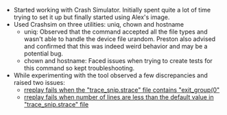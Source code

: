 * Started working with Crash Simulator. Initially spent quite a lot of time trying to set it up but finally started using Alex's image.
* Used Crashsim on three utilities: uniq, chown and hostname
  * uniq: Observed that the command accepted all the file types and wasn't able to handle the device file urandom. Preston also advised and confirmed that this was indeed weird behavior and may be a potential bug.
  * chown and hostname: Faced issues when trying to create tests for this command so kept troubleshooting.
* While experimenting with the tool observed a few discrepancies and raised two issues:
  * [rreplay fails when the "trace_snip.strace" file contains "exit_group(0"](https://github.com/pkmoore/rrapper/issues/37)
  * [rreplay fails when number of lines are less than the default value in "trace_snip.strace" file](https://github.com/pkmoore/rrapper/issues/38)
